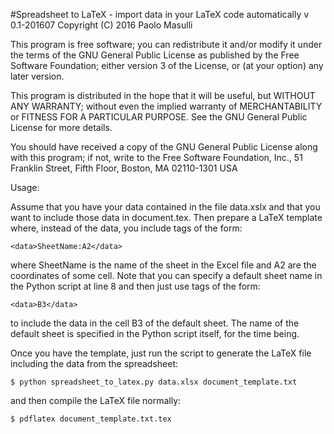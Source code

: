 #Spreadsheet to LaTeX - import data in your LaTeX code automatically
v 0.1-201607
Copyright (C) 2016 Paolo Masulli

This program is free software; you can redistribute it and/or modify
it under the terms of the GNU General Public License as published by
the Free Software Foundation; either version 3 of the License, or
(at your option) any later version.

This program is distributed in the hope that it will be useful,
but WITHOUT ANY WARRANTY; without even the implied warranty of
MERCHANTABILITY or FITNESS FOR A PARTICULAR PURPOSE.  See the
GNU General Public License for more details.

You should have received a copy of the GNU General Public License
along with this program; if not, write to the Free Software Foundation,
Inc., 51 Franklin Street, Fifth Floor, Boston, MA 02110-1301  USA


Usage:


Assume that you have your data contained in the file data.xslx and that you want to include those data in document.tex. Then prepare a LaTeX template where, instead of the data, you include tags of the form:

    <data>SheetName:A2</data>

where SheetName is the name of the sheet in the Excel file and A2 are the coordinates of some cell. Note that you can specify a default sheet name in the Python script at line 8 and then just use tags of the form:

    <data>B3</data>

to include the data in the cell B3 of the default sheet.
The name of the default sheet is specified in the Python script itself, for the time being.


Once you have the template, just run the script to generate the LaTeX file including the data from the spreadsheet:

    $ python spreadsheet_to_latex.py data.xlsx document_template.txt

and then compile the LaTeX file normally:

    $ pdflatex document_template.txt.tex